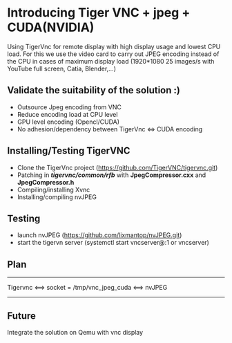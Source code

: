 # **Introducing Tiger VNC + jpeg + CUDA(NVIDIA)**
Using TigerVnc for remote display with high display usage and lowest CPU load.
For this we use the video card to carry out JPEG encoding instead of the CPU in cases of maximum display load (1920*1080 25 images/s with YouTube full screen, Catia, Blender,...)

## Validate the suitability of the solution :)
 + Outsource Jpeg encoding from VNC
 + Reduce encoding load at CPU level
 + GPU level encoding (Opencl/CUDA)
 + No adhesion/dependency between TigerVnc <=> CUDA encoding


## Installing/Testing TigerVNC

 + Clone the TigerVnc project (https://github.com/TigerVNC/tigervnc.git)
 + Patching in ***tigervnc/common/rfb*** with **JpegCompressor.cxx** and **JpegCompressor.h**
 + Compiling/installing Xvnc
 + Installing/compiling nvJPEG

## Testing

+ launch nvJPEG (https://github.com/lixmantop/nvJPEG.git)
+ start the tigervn server (systemctl start vncserver@:1 or vncserver)


## Plan

-------------        -------------------------------          ----------
  Tigervnc     <==>  socket = /tmp/vnc_jpeg_cuda    <==>    nvJPEG 
 -------------        -------------------------------          ----------


## Future
Integrate the solution on Qemu with vnc display
